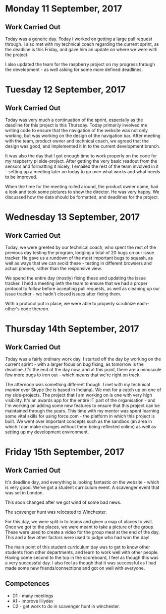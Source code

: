 # Monday 11 September, 2017

## Work Carried Out
Today was a generic day. Today i worked on getting a large pull request through. I also met with my technical coach regarding the current sprint, as the deadline is this Friday, and gave him an update on where we were with the project.

I also updated the team for the raspberry project on my progress through the development - as well asking for some more defined deadlines.


# Tuesday 12 September, 2017

## Work Carried Out
Today was very much a continuation of the sprint, especially as the deadline for this project is this Thursday. Today primarily involved me writing code to ensure that the navigation of the website was not only working, but was working on the design of the navigation bar. After meeting with the team, product owner and technical coach, we agreed that the design was good, and implemented it in to the current development branch.

It was also the day that I got enough time to work properly on the code for my raspberry pi side-project. After getting the very basic readout from the sensors and formatting it nicely, I emailed the rest of the team involved in it - setting up a meeting later on today to go over what works and what needs to be improved.

When the time for the meeting rolled around, the product owner came, had a look and took some pictures to show the director. He was very happy. We discussed how the data should be formatted, and deadlines for the project.


# Wednesday 13 September, 2017

## Work Carried Out
Today, we were greeted by our technical coach, who spent the rest of the previous day testing the program, lodging a total of 20 bugs on our issue tracker. He gave us a rundown of the most important bugs to squash, as well as ways that we can avoid these - testing in different browsers and actual phones, rather than the responsive view.

We spend the entire day (mostly) fixing these and updating the issue tracker. I held a meeting iwth the team to ensure that we had a proper protocol to follow before accepting pull requests, as well as cleaning up our issue tracker - we hadn't closed issues after fixing them.

With a protocol put in place, we were able to properly scrutinize each-other's code thereon.

# Thursday 14th September, 2017

## Work Carried Out
Today was a fairly ordinary work day. I started off the day by working on the current sprint - with a larger focus on bug fixing, as tomorrow is the deadline. It's the end of the day now, and at this point, there are a minuscule few more bugs to iron out - which means that we're right on track.

The afternoon was something different though. I met with my technical _mentor_ over Skype (he is based in Indiana). We met for a catch up on one of my side-projects. The project that I am working on is one with very high visibility. It's an awards app for the entire IT part of the organisation - and I'm working on adding some new features to ensure that this project can be maintained through the years. This time with my mentor was spent learning some vital skills for using force.com - the platform in which this project is built. We went over important concepts such as the sandbox (an area in which I can make changes without them being reflected online) as well as setting up my development environment.

# Friday 15th September, 2017

## Work Carried Out
It's deadline day, and everything is looking fantastic on the website - which is very good. We've got a student curriculum event. A scavenger event that was set in London.

This soon changed after we got wind of some bad news.

The scavenger hunt was relocated to Winchester.

For this day, we were split in to teams and given a map of places to visit. Once we got to the places, we were meant to take a picture of the group. These were used to create a video for the group meal at the end of the day. This and a few other factors were used to judge who had won the day!

The main point of this student curriculum day was to get to know other students from other departments, and learn to work well with other people. Having come second to the top in the scoreboard, I feel as though this was a very successful day. I also feel as though that it was successful as I had made some new friends/connections and got on well with everyone.

## Competences
* D1 - many meetings
* A1 - improve lillydev
* C2 - get work to do in scavenger hunt in winchester.